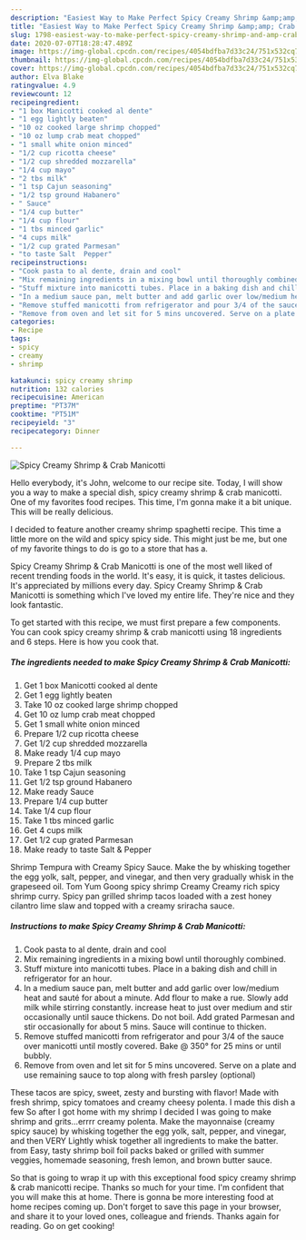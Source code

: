 ```yaml
---
description: "Easiest Way to Make Perfect Spicy Creamy Shrimp &amp;amp; Crab Manicotti"
title: "Easiest Way to Make Perfect Spicy Creamy Shrimp &amp;amp; Crab Manicotti"
slug: 1798-easiest-way-to-make-perfect-spicy-creamy-shrimp-and-amp-crab-manicotti
date: 2020-07-07T18:28:47.489Z
image: https://img-global.cpcdn.com/recipes/4054bdfba7d33c24/751x532cq70/spicy-creamy-shrimp-crab-manicotti-recipe-main-photo.jpg
thumbnail: https://img-global.cpcdn.com/recipes/4054bdfba7d33c24/751x532cq70/spicy-creamy-shrimp-crab-manicotti-recipe-main-photo.jpg
cover: https://img-global.cpcdn.com/recipes/4054bdfba7d33c24/751x532cq70/spicy-creamy-shrimp-crab-manicotti-recipe-main-photo.jpg
author: Elva Blake
ratingvalue: 4.9
reviewcount: 12
recipeingredient:
- "1 box Manicotti cooked al dente"
- "1 egg lightly beaten"
- "10 oz cooked large shrimp chopped"
- "10 oz lump crab meat chopped"
- "1 small white onion minced"
- "1/2 cup ricotta cheese"
- "1/2 cup shredded mozzarella"
- "1/4 cup mayo"
- "2 tbs milk"
- "1 tsp Cajun seasoning"
- "1/2 tsp ground Habanero"
- " Sauce"
- "1/4 cup butter"
- "1/4 cup flour"
- "1 tbs minced garlic"
- "4 cups milk"
- "1/2 cup grated Parmesan"
- "to taste Salt  Pepper"
recipeinstructions:
- "Cook pasta to al dente, drain and cool"
- "Mix remaining ingredients in a mixing bowl until thoroughly combined."
- "Stuff mixture into manicotti tubes. Place in a baking dish and chill in refrigerator for an hour."
- "In a medium sauce pan, melt butter and add garlic over low/medium heat and sauté for about a minute. Add flour to make a rue. Slowly add milk while stirring constantly. increase heat to just over medium and stir occasionally until sauce thickens. Do not boil. Add grated Parmesan and stir occasionally for about 5 mins. Sauce will continue to thicken."
- "Remove stuffed manicotti from refrigerator and pour 3/4 of the sauce over manicotti until mostly covered. Bake @ 350° for 25 mins or until bubbly."
- "Remove from oven and let sit for 5 mins uncovered. Serve on a plate and use remaining sauce to top along with fresh parsley (optional)"
categories:
- Recipe
tags:
- spicy
- creamy
- shrimp

katakunci: spicy creamy shrimp 
nutrition: 132 calories
recipecuisine: American
preptime: "PT37M"
cooktime: "PT51M"
recipeyield: "3"
recipecategory: Dinner

---
```



![Spicy Creamy Shrimp &amp; Crab Manicotti](https://img-global.cpcdn.com/recipes/4054bdfba7d33c24/751x532cq70/spicy-creamy-shrimp-crab-manicotti-recipe-main-photo.jpg)

Hello everybody, it's John, welcome to our recipe site. Today, I will show you a way to make a special dish, spicy creamy shrimp &amp; crab manicotti. One of my favorites food recipes. This time, I'm gonna make it a bit unique. This will be really delicious.

I decided to feature another creamy shrimp spaghetti recipe. This time a little more on the wild and spicy spicy side. This might just be me, but one of my favorite things to do is go to a store that has a.

Spicy Creamy Shrimp &amp; Crab Manicotti is one of the most well liked of recent trending foods in the world. It's easy, it is quick, it tastes delicious. It's appreciated by millions every day. Spicy Creamy Shrimp &amp; Crab Manicotti is something which I've loved my entire life. They're nice and they look fantastic.


To get started with this recipe, we must first prepare a few components. You can cook spicy creamy shrimp &amp; crab manicotti using 18 ingredients and 6 steps. Here is how you cook that.

<!--inarticleads1-->

##### The ingredients needed to make Spicy Creamy Shrimp &amp; Crab Manicotti:

1. Get 1 box Manicotti cooked al dente
1. Get 1 egg lightly beaten
1. Take 10 oz cooked large shrimp chopped
1. Get 10 oz lump crab meat chopped
1. Get 1 small white onion minced
1. Prepare 1/2 cup ricotta cheese
1. Get 1/2 cup shredded mozzarella
1. Make ready 1/4 cup mayo
1. Prepare 2 tbs milk
1. Take 1 tsp Cajun seasoning
1. Get 1/2 tsp ground Habanero
1. Make ready  Sauce
1. Prepare 1/4 cup butter
1. Take 1/4 cup flour
1. Take 1 tbs minced garlic
1. Get 4 cups milk
1. Get 1/2 cup grated Parmesan
1. Make ready to taste Salt &amp; Pepper


Shrimp Tempura with Creamy Spicy Sauce. Make the by whisking together the egg yolk, salt, pepper, and vinegar, and then very gradually whisk in the grapeseed oil. Tom Yum Goong spicy shrimp Creamy Creamy rich spicy shrimp curry. Spicy pan grilled shrimp tacos loaded with a zest honey cilantro lime slaw and topped with a creamy sriracha sauce. 

<!--inarticleads2-->

##### Instructions to make Spicy Creamy Shrimp &amp; Crab Manicotti:

1. Cook pasta to al dente, drain and cool
1. Mix remaining ingredients in a mixing bowl until thoroughly combined.
1. Stuff mixture into manicotti tubes. Place in a baking dish and chill in refrigerator for an hour.
1. In a medium sauce pan, melt butter and add garlic over low/medium heat and sauté for about a minute. Add flour to make a rue. Slowly add milk while stirring constantly. increase heat to just over medium and stir occasionally until sauce thickens. Do not boil. Add grated Parmesan and stir occasionally for about 5 mins. Sauce will continue to thicken.
1. Remove stuffed manicotti from refrigerator and pour 3/4 of the sauce over manicotti until mostly covered. Bake @ 350° for 25 mins or until bubbly.
1. Remove from oven and let sit for 5 mins uncovered. Serve on a plate and use remaining sauce to top along with fresh parsley (optional)


These tacos are spicy, sweet, zesty and bursting with flavor! Made with fresh shrimp, spicy tomatoes and creamy cheesy polenta. I made this dish a few So after I got home with my shrimp I decided I was going to make shrimp and grits…errrr creamy polenta. Make the mayonnaise (creamy spicy sauce) by whisking together the egg yolk, salt, pepper, and vinegar, and then VERY Lightly whisk together all ingredients to make the batter. from Easy, tasty shrimp boil foil packs baked or grilled with summer veggies, homemade seasoning, fresh lemon, and brown butter sauce. 

So that is going to wrap it up with this exceptional food spicy creamy shrimp &amp; crab manicotti recipe. Thanks so much for your time. I'm confident that you will make this at home. There is gonna be more interesting food at home recipes coming up. Don't forget to save this page in your browser, and share it to your loved ones, colleague and friends. Thanks again for reading. Go on get cooking!
